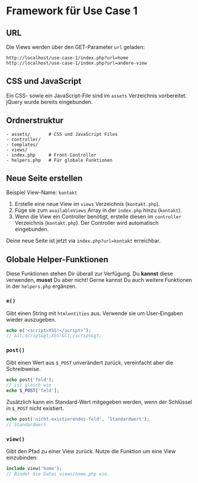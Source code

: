 # Framework für Use Case 1

## URL

Die Views werden über den GET-Parameter `url` geladen:

```
http://localhost/use-case-1/index.php?url=home
http://localhost/use-case-1/index.php?url=andere-view
```

## CSS und JavaScript

Ein CSS- sowie ein JavaScript-File sind im `assets` Verzeichnis vorbereitet. jQuery wurde bereits eingebunden.

## Ordnerstruktur

```
- assets/       # CSS und JavaScript Files
- controller/
- templates/
- views/
- index.php     # Front-Controller
- helpers.php   # Für globale Funktionen
```

## Neue Seite erstellen

Beispiel View-Name: `kontakt`

1. Erstelle eine neue View im `views` Verzeichnis (`kontakt.php`). 
2. Füge sie zum `availableViews` Array in der `index.php` hinzu (`kontakt`).
3. Wenn die View ein Controller benötigt, erstelle diesen im `controller` Verzeichnis (`kontakt.php`). Der Controller wird automatisch eingebunden.

Deine neue Seite ist jetzt via `index.php?url=kontakt` erreichbar.

## Globale Helper-Funktionen

Diese Funktionen stehen Dir überall zur Verfügung. Du __kannst__ diese verwenden, __musst__ Du aber nicht! Gerne kannst Du auch weitere Funktionen in der `helpers.php` ergänzen.

### `e()`

Gibt einen String mit `htmlentities` aus. Verwende sie um User-Eingaben wieder auszugeben.

```php
echo e('<script>XSS!</script>');
// &lt;script&gt;XSS!&lt;/script&gt;
```

### `post()`

Gibt einen Wert aus `$_POST` unverändert zurück, vereinfacht aber die Schreibweise.

```php
echo post('feld');
// ist gleich wie
echo $_POST['feld'];
```

Zusätzlich kann ein Standard-Wert mitgegeben werden, wenn der Schlüssel in `$_POST` nicht existiert.

```php
echo post('nicht-existierendes-feld', 'Standardwert');
// Standardwert
```

### `view()`

Gibt den Pfad zu einer View zurück. Nutze die Funktion um eine View einzubinden:

```php
include view('home');
// Bindet die Datei views/home.php ein.
```

